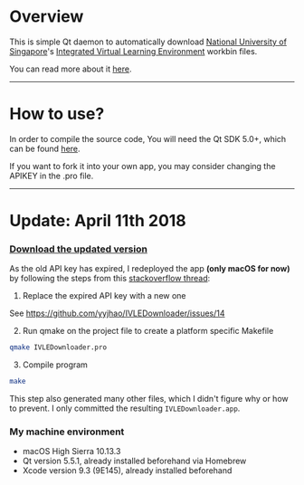 # Overview

This is simple Qt daemon to automatically download [National University of Singapore](http://www.nus.edu.sg/)'s
[Integrated Virtual Learning Environment](http://ivle.nus.edu.sg/) workbin files.

You can read more about it [here](http://yjyao.com/2012/08/nus-ivle-downloader.html).

---

# How to use?

In order to compile the source code, You will need the Qt SDK 5.0+, which can be found [here](http://qt.nokia.com/products/qt-sdk/).

If you want to fork it into your own app, you may consider changing the APIKEY in the .pro file.

---

# Update: April 11th 2018

### [Download the updated version](https://github.com/luyangkenneth/IVLEDownloader/raw/master/IVLEDownloader.app.zip)

As the old API key has expired, I redeployed the app **(only macOS for now)** by following the steps from this [stackoverflow thread](https://stackoverflow.com/questions/19206462/compile-a-qt-project-from-command-line):

1. Replace the expired API key with a new one

See https://github.com/yyjhao/IVLEDownloader/issues/14

2. Run qmake on the project file to create a platform specific Makefile

```bash
qmake IVLEDownloader.pro
```

3. Compile program

```bash
make
```

This step also generated many other files, which I didn't figure why or how to prevent. I only committed the resulting `IVLEDownloader.app`.

### My machine environment
- macOS High Sierra 10.13.3
- Qt version 5.5.1, already installed beforehand via Homebrew
- Xcode version 9.3 (9E145), already installed beforehand
